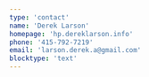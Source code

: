 ```yaml
---
type: 'contact'
name: 'Derek Larson'
homepage: 'hp.dereklarson.info'
phone: '415-792-7219'
email: 'larson.derek.a@gmail.com'
blocktype: 'text'
---
```

